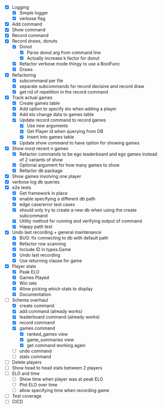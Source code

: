 - [x] Logging
    - [x] Simple logger
    - [x] verbose flag
- [x] Add command
- [x] Show command
- [x] Record command
- [x] Record draws, donuts
    - [x] Donut
        - [x] Parse donut arg from command line
        - [x] Actually increase k factor for donut
    - [x] Refactor verbose mode thingy to use a BoolFunc
    - [x] Draws
- [x] Refactoring
    - [x] subcommand per file
    - [x] separate subcommands for record decisive and record draw
    - [x] get rid of repetition in the record command
- [x] Track actual games
    - [x] Create games table
    - [x] Add option to specify elo when adding a player
    - [x] Add elo change data to games table
    - [x] Update record command to record games
        - [x] Use new arguments
        - [x] Get Player id when querying from DB
        - [x] Insert into games table
    - [x] Update show command to have option for showing games
- [x] Show most recent n games
    - [x] Refactor commands to be ego leaderboard and ego games instead of 2 variants of show
    - [x] Optional argument for how many games to show
    - [x] Refactor db package
- [x] Show games involving one player
- [x] verbose log db queries
- [x] e2e tests
    - [x] Get framework in place
    - [x] enable specifying a different db path
    - [x] edge case/error test cases
    - [x] should only try to create a new db when using the create subcommand
    - [x] Utility method for running and verifying output of command
    - [x] Happy path test
- [x] Undo last recording + general maintenance
    - [x] BUG: fix connecting to db with default path
    - [x] Refactor row scanning
    - [x] Include ID in types.Game
    - [x] Undo last recording
    - [x] Use returning clause for game
- [x] Player stats
    - [x] Peak ELO
    - [x] Games Played
    - [x] Win rate
    - [x] Allow picking which stats to display
    - [x] Documentation
- [ ] Schema overhaul
    - [x] create command
    - [x] add command (already works)
    - [x] leaderboard command (already works)
    - [x] record command
    - [x] games command
        - [x] ranked_games view
        - [x] game_summaries view
        - [x] get command working again
    - [ ] undo command
    - [ ] stats command
- [ ] Delete players
- [ ] Show head to head stats between 2 players
- [ ] ELO and time
    - [ ] Show time when player was at peak ELO
    - [ ] Plot ELO over time
    - [ ] allow specifying time when recording game
- [ ] Test coverage
- [ ] CICD